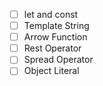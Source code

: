 - [ ] let and const
- [ ] Template String
- [ ] Arrow Function
- [ ] Rest Operator
- [ ] Spread Operator
- [ ] Object Literal

